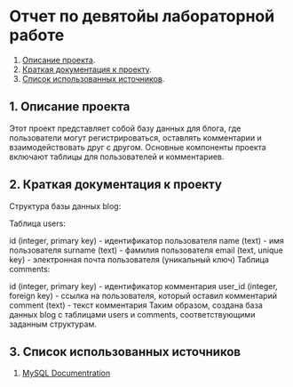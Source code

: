 # Отчет по девятойы лабораторной работе

1. [Описание проекта](#1-описание-проекта).
2. [Краткая документация к проекту](#2-краткая-документация-к-проекту).
3. [Список использованных источников](#3-список-использованных-источников).

## 1. Описание проекта

Этот проект представляет собой базу данных для блога, где пользователи могут регистрироваться, оставлять комментарии и взаимодействовать друг с другом. Основные компоненты проекта включают таблицы для пользователей и комментариев.

## 2. Краткая документация к проекту

Структура базы данных blog:

Таблица users:

id (integer, primary key) - идентификатор пользователя
name (text) - имя пользователя
surname (text) - фамилия пользователя
email (text, unique key) - электронная почта пользователя (уникальный ключ)
Таблица comments:

id (integer, primary key) - идентификатор комментария
user_id (integer, foreign key) - ссылка на пользователя, который оставил комментарий
comment (text) - текст комментария
Таким образом, создана база данных blog с таблицами users и comments, соответствующими заданным структурам.

## 3. Список использованных источников

1. [MySQL Documentration](https://dev.mysql.com/doc/)